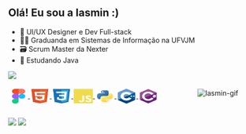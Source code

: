 ## Olá! Eu sou a Iasmin :) ##
- 🔭 UI/UX Designer e Dev Full-stack
- 👩‍🎓 Graduanda em Sistemas de Informação na UFVJM
- 🗃️ Scrum Master da Nexter
- 🌱 Estudando Java

<div>
  <a href= "https://github.com/IasminFT">
  <img height = "180em" src="https://github-readme-stats.vercel.app/api/top-langs/?username=IasminFT&layout=compact&langs_count=16&theme=dracula"/>
</div>
    
<div style="display: inline"><br>
  <img align="center" alt="Iasmin-Cpp" height="30" width="40" src="https://github.com/devicons/devicon/blob/master/icons/figma/figma-original.svg">
  <img align="center" alt="Iasmin-HTML" height="30" width="40" src="https://raw.githubusercontent.com/devicons/devicon/master/icons/html5/html5-original.svg">
  <img align="center" alt="Iasmin-CSS" height="30" width="40" src="https://raw.githubusercontent.com/devicons/devicon/master/icons/css3/css3-original.svg">
  <img align="center" alt="Iasmin-Js" height="30" width="40" src="https://raw.githubusercontent.com/devicons/devicon/master/icons/javascript/javascript-plain.svg">
  <img align="center" alt="Iasmin-Python" height="30" width="40" src="https://raw.githubusercontent.com/devicons/devicon/master/icons/python/python-original.svg">
  <img align="center" alt="Iasmin-Cpp" height="30" width="40" src="https://github.com/devicons/devicon/blob/master/icons/cplusplus/cplusplus-original.svg">
  <img align="center" alt="Iasmin-Csharp" height="30" width="40" src="https://raw.githubusercontent.com/devicons/devicon/master/icons/csharp/csharp-original.svg">
  <img align="right" alt="Iasmin-gif" height="120" width="120" src="https://cdn.discordapp.com/attachments/1083499047031165060/1210652503029452841/hello-gif.gif?ex=65eb5701&is=65d8e201&hm=f1285a8214cba4a7766cfcee1a72165e4e64b6b471d74ffbc385a2b6f2d6e49b&">
</div>
  
  ##
 
<div> 
  <a href = "mailto:iasmin.torres04@gmail.com"><img src="https://img.shields.io/badge/-Gmail-%23333?style=for-the-badge&logo=gmail&logoColor=white" target="_blank"></a>
  <a href="https://www.linkedin.com/in/iasmin-torres/" target="_blank"><img src="https://img.shields.io/badge/-LinkedIn-%230077B5?style=for-the-badge&logo=linkedin&logoColor=white" target="_blank"></a> 
  
</div>

